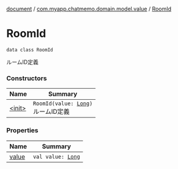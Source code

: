 [document](../../index.md) / [com.myapp.chatmemo.domain.model.value](../index.md) / [RoomId](./index.md)

# RoomId

`data class RoomId`

ルームID定義

### Constructors

| Name | Summary |
|---|---|
| [&lt;init&gt;](-init-.md) | `RoomId(value: `[`Long`](https://kotlinlang.org/api/latest/jvm/stdlib/kotlin/-long/index.html)`)`<br>ルームID定義 |

### Properties

| Name | Summary |
|---|---|
| [value](value.md) | `val value: `[`Long`](https://kotlinlang.org/api/latest/jvm/stdlib/kotlin/-long/index.html) |
